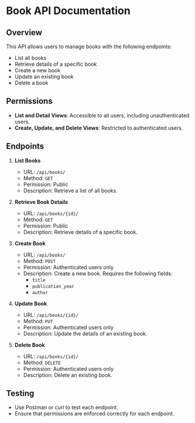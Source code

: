 # Book API Documentation

## Overview
This API allows users to manage books with the following endpoints:
- List all books
- Retrieve details of a specific book
- Create a new book
- Update an existing book
- Delete a book

## Permissions
- **List and Detail Views**: Accessible to all users, including unauthenticated users.
- **Create, Update, and Delete Views**: Restricted to authenticated users.

## Endpoints
1. **List Books**
   - URL: `/api/books/`
   - Method: `GET`
   - Permission: Public
   - Description: Retrieve a list of all books.

2. **Retrieve Book Details**
   - URL: `/api/books/{id}/`
   - Method: `GET`
   - Permission: Public
   - Description: Retrieve details of a specific book.

3. **Create Book**
   - URL: `/api/books/`
   - Method: `POST`
   - Permission: Authenticated users only
   - Description: Create a new book. Requires the following fields:
     - `title`
     - `publication_year`
     - `author`

4. **Update Book**
   - URL: `/api/books/{id}/`
   - Method: `PUT`
   - Permission: Authenticated users only
   - Description: Update the details of an existing book.

5. **Delete Book**
   - URL: `/api/books/{id}/`
   - Method: `DELETE`
   - Permission: Authenticated users only
   - Description: Delete an existing book.

## Testing
- Use Postman or curl to test each endpoint.
- Ensure that permissions are enforced correctly for each endpoint.
